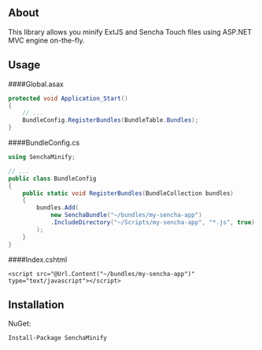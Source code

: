 ## About

This library allows you minify ExtJS and Sencha Touch files using ASP.NET MVC engine on-the-fly.

## Usage

####Global.asax
```c#
protected void Application_Start()
{
    // ...
    BundleConfig.RegisterBundles(BundleTable.Bundles);
}
```


####BundleConfig.cs
```c#
using SenchaMinify;

// ...
public class BundleConfig
{
    public static void RegisterBundles(BundleCollection bundles)
    {
        bundles.Add(
            new SenchaBundle("~/bundles/my-sencha-app")
            .IncludeDirectory("~/Scripts/my-sencha-app", "*.js", true)
        );
    }
}

```


####Index.cshtml
```razor
<script src="@Url.Content("~/bundles/my-sencha-app")" type="text/javascript"></script>
```

## Installation
NuGet:
```
Install-Package SenchaMinify
```
